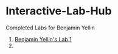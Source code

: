# Interactive-Lab-Hub

Completed Labs for Benjamin Yellin

1. [Benjamin Yellin's Lab 1](https://github.com/byellin/IDD-Fa18-Lab1?organization=byellin&organization=byellin)
2. 
